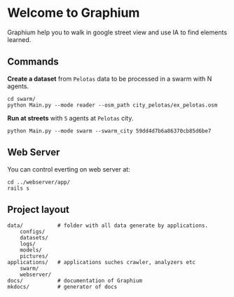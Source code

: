 # Welcome to Graphium

Graphium help you to walk in google street view and use IA to find elements learned.

## Commands

**Create a dataset** from `Pelotas` data to be processed in a swarm with N agents.

    cd swarm/
    python Main.py --mode reader --osm_path city_pelotas/ex_pelotas.osm


**Run at streets** with `5` agents at `Pelotas` city.

    python Main.py --mode swarm --swarm_city 59dd4d7b6a86370cb85d6be7


## Web Server

You can control everting on web server at:

	cd ../webserver/app/
	rails s

## Project layout

    data/           # folder with all data generate by applications.
        configs/
        datasets/
        logs/
        models/
        pictures/
    applications/   # applications suches crawler, analyzers etc
        swarm/
        webserver/
    docs/           # documentation of Graphium
    mkdocs/         # generator of docs
